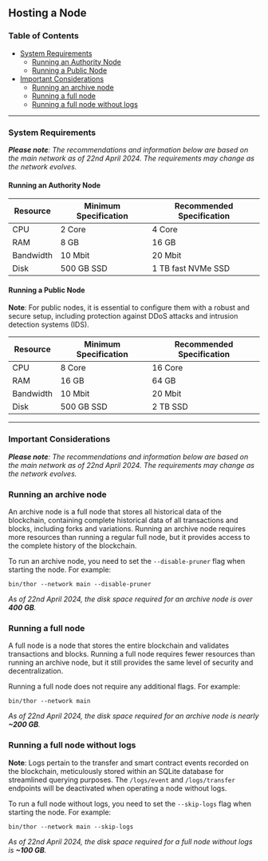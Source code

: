## Hosting a Node

### Table of Contents

- [System Requirements](#system-requirements)
    - [Running an Authority Node](#running-an-authority-node)
    - [Running a Public Node](#running-a-public-node)
- [Important Considerations](#important-considerations)
    - [Running an archive node](#running-an-archive-node)
    - [Running a full node](#running-a-full-node)
    - [Running a full node without logs](#running-a-full-node-without-logs)

___

### System Requirements

_**Please note**: The recommendations and information below are based on the main network as of 22nd April 2024. The
requirements may change as the network evolves._

#### Running an Authority Node

| Resource  | Minimum Specification | Recommended Specification |
|-----------|-----------------------|---------------------------|
| CPU       | 2 Core                | 4 Core                    |
| RAM       | 8 GB                  | 16 GB                     |
| Bandwidth | 10 Mbit               | 20 Mbit                   |
| Disk      | 500 GB SSD            | 1 TB fast NVMe SSD        |

#### Running a Public Node

**Note**: For public nodes, it is essential to configure them with a robust and secure setup, including protection
against DDoS attacks and intrusion detection systems (IDS).

| Resource  | Minimum Specification | Recommended Specification |
|-----------|-----------------------|---------------------------|
| CPU       | 8 Core                | 16 Core                   |
| RAM       | 16 GB                 | 64 GB                     |
| Bandwidth | 10 Mbit               | 20 Mbit                   |
| Disk      | 500 GB SSD            | 2 TB SSD                  |

___

### Important Considerations

_**Please note**: The recommendations and information below are based on the main network as of 22nd April 2024. The
requirements may change as the network evolves._


### Running an archive node

An archive node is a full node that stores all historical data of the blockchain, containing complete historical data of
all transactions and blocks, including forks and variations. Running an archive node requires more resources than
running a regular full node, but it provides access to the complete history of the blockchain.

To run an archive node, you need to set the `--disable-pruner` flag when starting the node. For example:

```shell
bin/thor --network main --disable-pruner
```

_As of 22nd April 2024, the disk space required for an archive node is over **400 GB**._

### Running a full node

A full node is a node that stores the entire blockchain and validates transactions and blocks. Running a full node
requires fewer resources than running an archive node, but it still provides the same level of security and
decentralization.

Running a full node does not require any additional flags. For example:

```shell
bin/thor --network main
```

_As of 22nd April 2024, the disk space required for an archive node is nearly **~200 GB**._

### Running a full node without logs

**Note**: Logs pertain to the transfer and smart contract events recorded on the blockchain, meticulously stored
within an SQLite database for streamlined querying purposes. The `/logs/event` and `/logs/transfer` endpoints will be
deactivated when operating a node without logs.

To run a full node without logs, you need to set the `--skip-logs` flag when starting the node. For example:

```shell
bin/thor --network main --skip-logs
```

_As of 22nd April 2024, the disk space required for a full node without logs is **~100 GB**._
